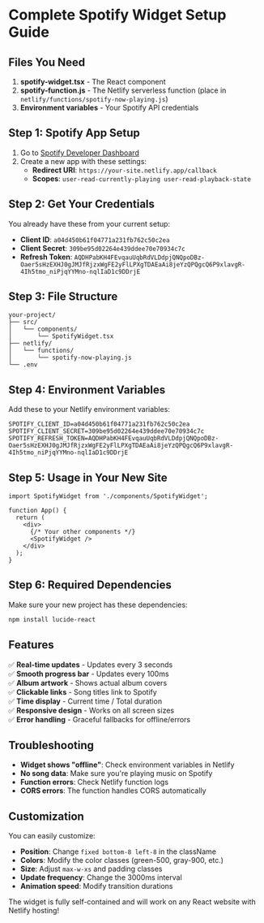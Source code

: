 # Complete Spotify Widget Setup Guide

## Files You Need

1. **spotify-widget.tsx** - The React component
2. **spotify-function.js** - The Netlify serverless function (place in `netlify/functions/spotify-now-playing.js`)
3. **Environment variables** - Your Spotify API credentials

## Step 1: Spotify App Setup

1. Go to [Spotify Developer Dashboard](https://developer.spotify.com/dashboard)
2. Create a new app with these settings:
   - **Redirect URI**: `https://your-site.netlify.app/callback`
   - **Scopes**: `user-read-currently-playing user-read-playback-state`

## Step 2: Get Your Credentials

You already have these from your current setup:
- **Client ID**: `a04d450b61f04771a231fb762c50c2ea`
- **Client Secret**: `309be95d02264e439ddee70e70934c7c`
- **Refresh Token**: `AQDHPabKH4FEvqauUqbRdVLDdpjQNQpoDBz-Oaer5sHzEXHJ0gJMJfRjzxWgFE2yFlLPXgTDAEaAi8jeYzQPQgcQ6P9xlavgR-4Ih5tmo_niPjqYYMno-nqlIaD1c9DDrjE`

## Step 3: File Structure

```
your-project/
├── src/
│   └── components/
│       └── SpotifyWidget.tsx
├── netlify/
│   └── functions/
│       └── spotify-now-playing.js
└── .env
```

## Step 4: Environment Variables

Add these to your Netlify environment variables:

```env
SPOTIFY_CLIENT_ID=a04d450b61f04771a231fb762c50c2ea
SPOTIFY_CLIENT_SECRET=309be95d02264e439ddee70e70934c7c
SPOTIFY_REFRESH_TOKEN=AQDHPabKH4FEvqauUqbRdVLDdpjQNQpoDBz-Oaer5sHzEXHJ0gJMJfRjzxWgFE2yFlLPXgTDAEaAi8jeYzQPQgcQ6P9xlavgR-4Ih5tmo_niPjqYYMno-nqlIaD1c9DDrjE
```

## Step 5: Usage in Your New Site

```tsx
import SpotifyWidget from './components/SpotifyWidget';

function App() {
  return (
    <div>
      {/* Your other components */}
      <SpotifyWidget />
    </div>
  );
}
```

## Step 6: Required Dependencies

Make sure your new project has these dependencies:

```bash
npm install lucide-react
```

## Features

✅ **Real-time updates** - Updates every 3 seconds  
✅ **Smooth progress bar** - Updates every 100ms  
✅ **Album artwork** - Shows actual album covers  
✅ **Clickable links** - Song titles link to Spotify  
✅ **Time display** - Current time / Total duration  
✅ **Responsive design** - Works on all screen sizes  
✅ **Error handling** - Graceful fallbacks for offline/errors  

## Troubleshooting

- **Widget shows "offline"**: Check environment variables in Netlify
- **No song data**: Make sure you're playing music on Spotify
- **Function errors**: Check Netlify function logs
- **CORS errors**: The function handles CORS automatically

## Customization

You can easily customize:
- **Position**: Change `fixed bottom-8 left-8` in the className
- **Colors**: Modify the color classes (green-500, gray-900, etc.)
- **Size**: Adjust `max-w-xs` and padding classes
- **Update frequency**: Change the 3000ms interval
- **Animation speed**: Modify transition durations

The widget is fully self-contained and will work on any React website with Netlify hosting!